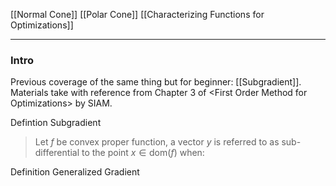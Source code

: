 [[Normal Cone]]
[[Polar Cone]]
[[Characterizing Functions for Optimizations]]

---

### **Intro**

Previous coverage of the same thing but for beginner: [[Subgradient]]. Materials take with reference from Chapter 3 of \<First Order Method for Optimizations\> by SIAM. 


Defintion Subgradient

> Let $f$  be convex proper function, a vector $y$ is referred to as sub-differential to the point $x\in \text{dom}(f)$ when: 


Definition Generalized Gradient 
